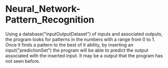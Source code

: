 # Neural_Network-Pattern_Recognition
Using a database("inputOutputDataset") of inputs and associated outputs, the program looks for patterns in the numbers with a range from 0 to 1. Once it finds a pattern to the best of it ability, by inserting an input("predictionSet") the program will be able to predict the output associated with the inserted input. It may be a output that the program has not seen before.
